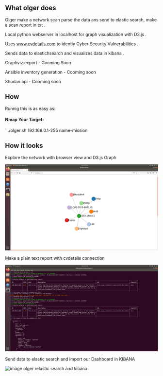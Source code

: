 ## What olger does

Olger make a network scan parse the data ans send to elastic search, make a scan report in txt .

Local python webserver in localhost for graph visualization with D3.js .

Uses www.cvdetails.com to identiy Cyber Security Vulnerabilities .

Sends data to elastichsearch and visualizes data in kibana .

Graphviz export - Cooming Soon

Ansible inventory generation - Cooming soon

Shodan api - Cooming soon

## How

Runnig this is as easy as:

#### Nmap Your Target:
`
 ./olger.sh 192.168.0.1-255 name-mission

## How it looks

Explore the network with browser view and D3.js Graph

![image olger graph d3 js](olger.png)


Make a plain text report with cvdetails connection

![image olger report vulnerabilities CVE](report.png)


Send data to elastic search and import our Dashboard in KIBANA

![image olger relastic search and kibana](kibana.png)
